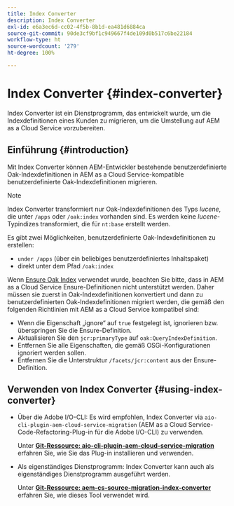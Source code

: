 ```yaml
---
title: Index Converter
description: Index Converter
exl-id: e6a3ec6d-cc02-4f5b-8b1d-ea481d6884ca
source-git-commit: 90de3cf9bf1c949667f4de109d0b517c6be22184
workflow-type: ht
source-wordcount: '279'
ht-degree: 100%

---
```


# Index Converter {#index-converter}

Index Converter ist ein Dienstprogramm, das entwickelt wurde, um die Indexdefinitionen eines Kunden zu migrieren, um die Umstellung auf AEM as a Cloud Service vorzubereiten.

## Einführung {#introduction}

Mit Index Converter können AEM-Entwickler bestehende benutzerdefinierte Oak-Indexdefinitionen in AEM as a Cloud Service-kompatible benutzerdefinierte Oak-Indexdefinitionen migrieren.

>[!NOTE]
>Index Converter transformiert nur Oak-Indexdefinitionen des Typs *lucene*, die unter `/apps` oder `/oak:index` vorhanden sind. Es werden keine *lucene*-Typindizes transformiert, die für `nt:base` erstellt werden.

Es gibt zwei Möglichkeiten, benutzerdefinierte Oak-Indexdefinitionen zu erstellen:

* `under /apps` (über ein beliebiges benutzerdefiniertes Inhaltspaket)
* direkt unter dem Pfad `/oak:index`

Wenn [Ensure Oak Index](https://adobe-consulting-services.github.io/acs-aem-commons/features/ensure-oak-index/index.html) verwendet wurde, beachten Sie bitte, dass in AEM as a Cloud Service Ensure-Definitionen nicht unterstützt werden. Daher müssen sie zuerst in Oak-Indexdefinitionen konvertiert und dann zu benutzerdefinierten Oak-Indexdefinitionen migriert werden, die gemäß den folgenden Richtlinien mit AEM as a Cloud Service kompatibel sind:

* Wenn die Eigenschaft „ignore“ auf `true` festgelegt ist, ignorieren bzw. überspringen Sie die Ensure-Definition.
* Aktualisieren Sie den `jcr:primaryType` auf `oak:QueryIndexDefinition`.
* Entfernen Sie alle Eigenschaften, die gemäß OSGi-Konfigurationen ignoriert werden sollen.
* Entfernen Sie die Unterstruktur `/facets/jcr:content` aus der Ensure-Definition.

## Verwenden von Index Converter {#using-index-converter}

* Über die Adobe I/O-CLI: Es wird empfohlen, Index Converter via `aio-cli-plugin-aem-cloud-service-migration` (AEM as a Cloud Service-Code-Refactoring-Plug-in für die Adobe I/O-CLI) zu verwenden.

   Unter **[Git-Ressource: aio-cli-plugin-aem-cloud-service-migration](https://github.com/adobe/aio-cli-plugin-aem-cloud-service-migration#introduction)** erfahren Sie, wie Sie das Plug-in installieren und verwenden.

* Als eigenständiges Dienstprogramm: Index Converter kann auch als eigenständiges Dienstprogramm ausgeführt werden.

   Unter **[Git-Ressource: aem-cs-source-migration-index-converter](https://github.com/adobe/aem-cloud-service-source-migration/tree/master/packages/index-converter)** erfahren Sie, wie dieses Tool verwendet wird.
